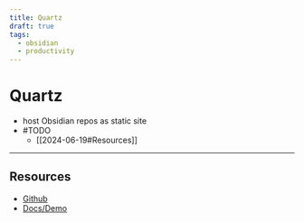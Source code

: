 ```yaml
---
title: Quartz
draft: true
tags:
  - obsidian
  - productivity
---
```

# Quartz

- host Obsidian repos as static site
- #TODO 
	- [[2024-06-19#Resources]]

---

## Resources
- [Github](https://github.com/jackyzha0/quartz)
- [Docs/Demo](https://quartz.jzhao.xyz/)